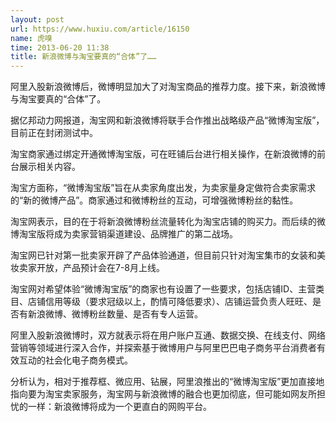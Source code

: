 ```yaml
---
layout: post
url: https://www.huxiu.com/article/16150
name: 虎嗅
time: 2013-06-20 11:38
title: 新浪微博与淘宝要真的“合体”了……
---
```

阿里入股新浪微博后，微博明显加大了对淘宝商品的推荐力度。接下来，新浪微博与淘宝要真的“合体”了。

据亿邦动力网报道，淘宝网和新浪微博将联手合作推出战略级产品“微博淘宝版”，目前正在封闭测试中。

淘宝商家通过绑定开通微博淘宝版，可在旺铺后台进行相关操作，在新浪微博的前台展示相关内容。

淘宝方面称，“微博淘宝版”旨在从卖家角度出发，为卖家量身定做符合卖家需求的“新的微博产品”。商家通过和微博粉丝的互动，可增强微博粉丝的黏性。

淘宝网表示，目的在于将新浪微博粉丝流量转化为淘宝店铺的购买力。而后续的微博淘宝版将成为卖家营销渠道建设、品牌推广的第二战场。

淘宝网已针对第一批卖家开辟了产品体验通道，但目前只针对淘宝集市的女装和美妆卖家开放，产品预计会在7-8月上线。

淘宝网对希望体验“微博淘宝版”的商家也有设置了一些要求，包括店铺ID、主营类目、店铺信用等级（要求冠级以上，酌情可降低要求）、店铺运营负责人旺旺、是否有新浪微博、微博粉丝数量、是否有专人运营。

阿里入股新浪微博时，双方就表示将在用户账户互通、数据交换、在线支付、网络营销等领域进行深入合作，并探索基于微博用户与阿里巴巴电子商务平台消费者有效互动的社会化电子商务模式。

分析认为，相对于推荐框、微应用、钻展，阿里浪推出的“微博淘宝版”更加直接地指向要为淘宝卖家服务，淘宝网与新浪微博的融合也更加彻底，但可能如网友所担忧的一样：新浪微博将成为一个更直白的网购平台。

